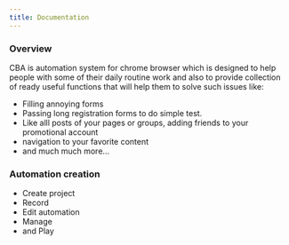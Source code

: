 ```yaml
---
title: Documentation
---
```

<h3>Overview</h3>
<p>
CBA is automation system for chrome browser which is designed to help people with some of their daily routine work and also to provide collection of ready useful functions that will help them to solve such issues like:
<ul>
<li>Filling annoying forms</li>
<li>Passing long registration forms to do simple test.</li>
<li>Like alll posts of your pages or groups, adding friends to your promotional account</li>
<li>navigation to your favorite content</li>
<li>and much much more...</li>
</ul>
</p>
<h3>Automation creation</h3>
<p>
<ul>
<li>Create project</li>
<li>Record</li>
<li>Edit automation</li>
<li>Manage</li>
<li>and Play</li>
</ul>
</p>